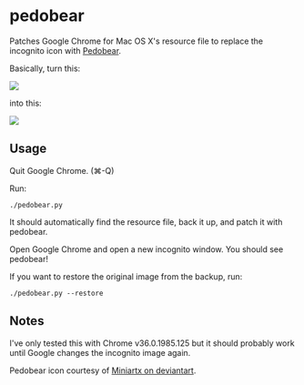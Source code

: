 pedobear
========

Patches Google Chrome for Mac OS X's resource file to replace the incognito icon with [Pedobear](http://en.wikipedia.org/wiki/Pedobear).

Basically, turn this:

![](https://github.com/bertrandom/pedobear/blob/gh-pages/images/incognito_original.png)

into this:

![](https://github.com/bertrandom/pedobear/blob/gh-pages/images/incognito_pedobear.png)

## Usage

Quit Google Chrome. (⌘-Q)

Run:

`./pedobear.py`

It should automatically find the resource file, back it up, and patch it with pedobear.

Open Google Chrome and open a new incognito window. You should see pedobear!

If you want to restore the original image from the backup, run:

`./pedobear.py --restore`

## Notes

I've only tested this with Chrome v36.0.1985.125 but it should probably work until Google changes the incognito image again.

Pedobear icon courtesy of [Miniartx on deviantart](http://miniartx.deviantart.com/art/Pedobear-180327384).

